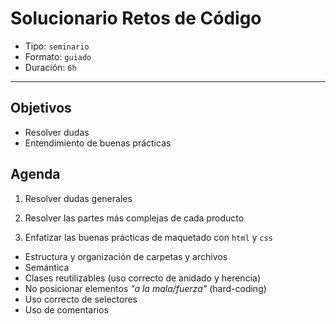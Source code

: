 # Solucionario Retos de Código

- Tipo: `seminario`
- Formato: `guiado`
- Duración: `6h`

***

## Objetivos

- Resolver dudas
- Entendimiento de buenas prácticas

## Agenda

1. Resolver dudas generales

2. Resolver las partes más complejas de cada producto

3. Enfatizar las buenas prácticas de maquetado con `html` y `css`
  * Estructura y organización de carpetas y archivos
  * Semántica
  * Clases reutilizables (uso correcto de anidado y herencia)
  * No posicionar elementos _"a la mala/fuerza"_ (hard-coding)
  * Uso correcto de selectores
  * Uso de comentarios
